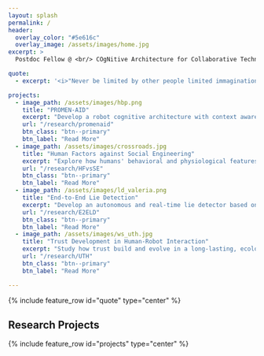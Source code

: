 ```yaml
---
layout: splash
permalink: /
header:
  overlay_color: "#5e616c"
  overlay_image: /assets/images/home.jpg
excerpt: >
  Postdoc Fellow @ <br/> COgNitive Architecture for Collaborative Technologies <br/> Istituto Italiano di Tecnologia

quote:
  - excerpt: '<i>"Never be limited by other people limited immagination"</i> <br/> Mae C. Jemison'

projects:
  - image_path: /assets/images/hbp.png
    title: "PROMEN-AID"
    excerpt: "Develop a robot cognitive architecture with context awareness and functional memory to support humans in industrial workspaces"
    url: "/research/promenaid"
    btn_class: "btn--primary"
    btn_label: "Read More"
  - image_path: /assets/images/crossroads.jpg
    title: "Human Factors against Social Engineering"
    excerpt: "Explore how humans' behavioral and physiological features can be used to detect and prevent the occurrence of Social Engineering attacks"
    url: "/research/HFvsSE"
    btn_class: "btn--primary"
    btn_label: "Read More"
  - image_path: /assets/images/ld_valeria.png
    title: "End-to-End Lie Detection"
    excerpt: "Develop an autonomous and real-time lie detector based on humans' physiological features"
    url: "/research/E2ELD"
    btn_class: "btn--primary"
    btn_label: "Read More"
  - image_path: /assets/images/ws_uth.jpg
    title: "Trust Development in Human-Robot Interaction"
    excerpt: "Study how trust build and evolve in a long-lasting, ecological HRI."
    url: "/research/UTH"
    btn_class: "btn--primary"
    btn_label: "Read More"  

---
```


{% include feature_row id="quote" type="center" %}

## Research Projects

{% include feature_row id="projects" type="center" %}